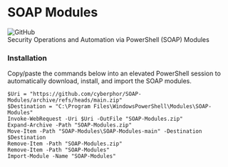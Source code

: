 # SOAP Modules
![GitHub](https://img.shields.io/github/license/cyberphor/soap-modules)  
Security Operations and Automation via PowerShell (SOAP) Modules

### Installation
Copy/paste the commands below into an elevated PowerShell session to automatically download, install, and import the SOAP modules.
```pwsh
$Uri = "https://github.com/cyberphor/SOAP-Modules/archive/refs/heads/main.zip"
$Destination = "C:\Program Files\WindowsPowerShell\Modules\SOAP-Modules"
Invoke-WebRequest -Uri $Uri -OutFile "SOAP-Modules.zip"
Expand-Archive -Path "SOAP-Modules.zip"
Move-Item -Path "SOAP-Modules\SOAP-Modules-main" -Destination $Destination
Remove-Item -Path "SOAP-Modules.zip"
Remove-Item -Path "SOAP-Modules"
Import-Module -Name "SOAP-Modules"
```
